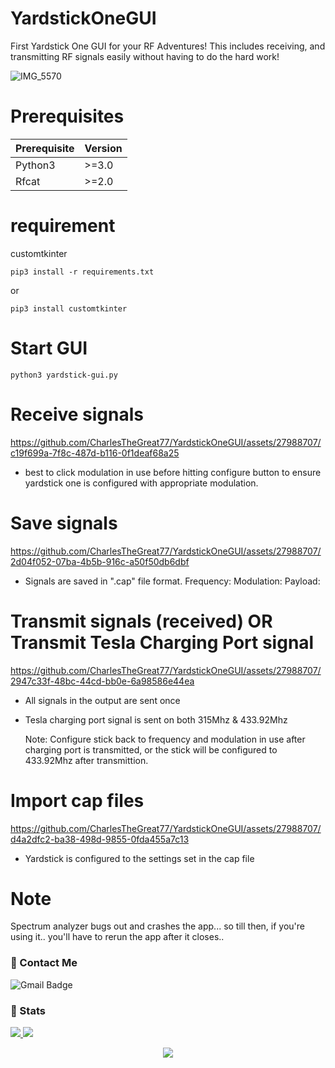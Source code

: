 # YardstickOneGUI
First Yardstick One GUI for your RF Adventures!
This includes receiving, and transmitting RF signals
easily without having to do the hard work! 

![IMG_5570](https://github.com/CharlesTheGreat77/YardstickOneGUI/assets/27988707/3b48b24a-6f7e-4c63-82ca-e56aa058b71d)


# Prerequisites
| Prerequisite | Version |
|--------------|---------|
| Python3      |  >=3.0  |
| Rfcat        |  >=2.0  |

# requirement
customtkinter
```
pip3 install -r requirements.txt
```
or
```
pip3 install customtkinter
```

# Start GUI
```
python3 yardstick-gui.py
```

# Receive signals
https://github.com/CharlesTheGreat77/YardstickOneGUI/assets/27988707/c19f699a-7f8c-487d-b116-0f1deaf68a25

- best to click modulation in use before hitting configure button
  to ensure yardstick one is configured with appropriate modulation.

# Save signals
https://github.com/CharlesTheGreat77/YardstickOneGUI/assets/27988707/2d04f052-07ba-4b5b-916c-a50f50db6dbf

- Signals are saved in ".cap" file format.
  Frequency:
  Modulation:
  Payload:

# Transmit signals (received) OR Transmit Tesla Charging Port signal
https://github.com/CharlesTheGreat77/YardstickOneGUI/assets/27988707/2947c33f-48bc-44cd-bb0e-6a98586e44ea

- All signals in the output are sent once
- Tesla charging port signal is sent on both 315Mhz & 433.92Mhz

  Note: Configure stick back to frequency and modulation in use
        after charging port is transmitted, or the stick will be
        configured to 433.92Mhz after transmittion.

# Import cap files
https://github.com/CharlesTheGreat77/YardstickOneGUI/assets/27988707/d4a2dfc2-ba38-498d-9855-0fda455a7c13

- Yardstick is configured to the settings set in the cap file


# Note
Spectrum analyzer bugs out and crashes the app... so till then, if you're using it..
you'll have to rerun the app after it closes..


### 💬 Contact Me 

![Gmail Badge](https://img.shields.io/badge/-doobthegoober@gmail.com-c14438?style=flat-square&logo=Gmail&logoColor=white)

### 🚦 Stats

<a href="https://github.com/CharlesTheGreat77">
  <img src="https://github-readme-stats.vercel.app/api?username=CharlesTheGreat77&show_icons=true&hide=commits" />
</a>
<a href="https://github.com/CharlesTheGreat77">
  <img src="https://github-readme-stats.vercel.app/api/top-langs/?username=CharlesTheGreat77&layout=compact" />
</a>

<p align="center"> 
  <img src="https://profile-counter.glitch.me/CharlesTheGreat77/count.svg" />
</p>
